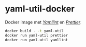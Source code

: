 # yaml-util-docker

Docker image met [*Yamllint*](https://github.com/adrienverge/yamllint) en [*Prettier*](https://prettier.io/).

```sh
docker build . -t yaml-util
docker run yaml-util prettier   
docker run yaml-util yamllint
```
